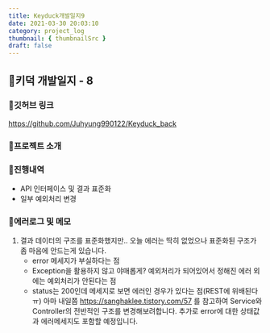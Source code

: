 ```yaml
---
title: Keyduck개발일지9
date: 2021-03-30 20:03:10
category: project_log
thumbnail: { thumbnailSrc }
draft: false
---
```

## 🌟키덕 개발일지 - 8

### 🎯깃허브 링크 
https://github.com/Juhyung990122/Keyduck_back

### 🎯프로젝트 소개

### 🎯진행내역
- API 인터페이스 및 결과 표준화
- 일부 예외처리 변경

### 🎯에러로그 및 메모
1. 결과 데이터의 구조를 표준화했지만..
    오늘 에러는 딱히 없었으나 표준화된 구조가 좀 마음에 안드는게 있습니다.
    - error 메세지가 부실하다는 점
    - Exception을 활용하지 않고 야매롭게? 예외처리가 되어있어서 정해진 에러 외에는 예외처리가 안된다는 점
    - status는 200인데 메세지로 보면 에러인 경우가 있다는 점(REST에 위배된다ㅠ)
    아마 내일쯤 https://sanghaklee.tistory.com/57 를 참고하여 Service와 Controller의 전반적인 구조를 변경해보려합니다. 추가로 error에 대한 상태값과 에러메세지도 포함할 예정입니다. 
